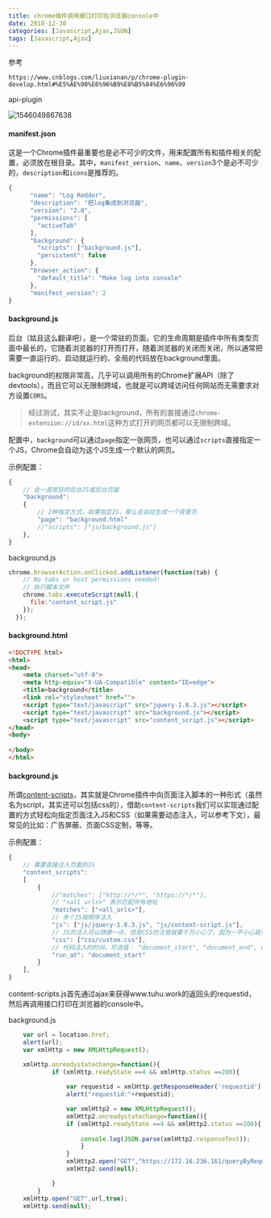```yaml
---
title: chrome插件调用接口打印在浏览器console中
date: 2018-12-30
categories: [Javascript,Ajax,JSON]
tags: [Javascript,Ajax]
---
```




参考

```
https://www.cnblogs.com/liuxianan/p/chrome-plugin-develop.html#%E5%AE%98%E6%96%B9%E8%B5%84%E6%96%99
```

api-plugin

![1546049867638](http://chen-tiger.oss-cn-beijing.aliyuncs.com/18-12-29/98298080.jpg)

#### manifest.json

这是一个Chrome插件最重要也是必不可少的文件，用来配置所有和插件相关的配置，必须放在根目录。其中，`manifest_version`、`name`、`version`3个是必不可少的，`description`和`icons`是推荐的。 

```js
{
	  "name": "Log Redder",
	  "description": "把log集成到浏览器",
	  "version": "2.0",
	  "permissions": [
	    "activeTab"
	  ],
	  "background": {
	    "scripts": ["background.js"],
	    "persistent": false
	  },
	  "browser_action": {
	    "default_title": "Make log into console"
	  },
	  "manifest_version": 2
}
```

#### background.js

后台（姑且这么翻译吧），是一个常驻的页面，它的生命周期是插件中所有类型页面中最长的，它随着浏览器的打开而打开，随着浏览器的关闭而关闭，所以通常把需要一直运行的、启动就运行的、全局的代码放在background里面。

background的权限非常高，几乎可以调用所有的Chrome扩展API（除了devtools），而且它可以无限制跨域，也就是可以跨域访问任何网站而无需要求对方设置`CORS`。

> 经过测试，其实不止是background，所有的直接通过`chrome-extension://id/xx.html`这种方式打开的网页都可以无限制跨域。 

配置中，`background`可以通过`page`指定一张网页，也可以通过`scripts`直接指定一个JS，Chrome会自动为这个JS生成一个默认的网页。

示例配置： 

```js
{
    // 会一直常驻的后台JS或后台页面
    "background":
    {
        // 2种指定方式，如果指定JS，那么会自动生成一个背景页
        "page": "background.html"
        //"scripts": ["js/background.js"]
    },
}
```

background.js

```js
chrome.browserAction.onClicked.addListener(function(tab) {
    // No tabs or host permissions needed!
    // 执行脚本文件
    chrome.tabs.executeScript(null,{
      file:"content_script.js"
    });
  });
```

#### background.html

```html
<!DOCTYPE html>
<html>
<head>
	<meta charset="utf-8">
	<meta http-equiv="X-UA-Compatible" content="IE=edge">
	<title>background</title>
	<link rel="stylesheet" href="">
	<script type="text/javascript" src="jquery-1.8.3.js"></script>
	<script type="text/javascript" src="background.js"></script>
	<script type="text/javascript" src="content_script.js"></script>
</head>
<body>
	
</body>
</html>
```

#### background.js

所谓[content-scripts](https://developer.chrome.com/extensions/content_scripts)，其实就是Chrome插件中向页面注入脚本的一种形式（虽然名为script，其实还可以包括css的），借助`content-scripts`我们可以实现通过配置的方式轻松向指定页面注入JS和CSS（如果需要动态注入，可以参考下文），最常见的比如：广告屏蔽、页面CSS定制，等等。 

示例配置： 

```js
{
    // 需要直接注入页面的JS
    "content_scripts": 
    [
        {
            //"matches": ["http://*/*", "https://*/*"],
            // "<all_urls>" 表示匹配所有地址
            "matches": ["<all_urls>"],
            // 多个JS按顺序注入
            "js": ["js/jquery-1.8.3.js", "js/content-script.js"],
            // JS的注入可以随便一点，但是CSS的注意就要千万小心了，因为一不小心就可能影响全局样式
            "css": ["css/custom.css"],
            // 代码注入的时间，可选值： "document_start", "document_end", or "document_idle"，最后一个表示页面空闲时，默认document_idle
            "run_at": "document_start"
        }
    ],
}
```

content-scripts.js首先通过ajax来获得www.tuhu.work的返回头的requestid，然后再调用接口打印在浏览器的console中。

background.js

```js
	var url = location.href;
	alert(url);
	var xmlHttp = new XMLHttpRequest();

	xmlHttp.onreadystatechange=function(){
            if (xmlHttp.readyState ==4 && xmlHttp.status ==200){
            	
            	var requestid = xmlHttp.getResponseHeader('requestid');
            	alert("requestid:"+requestid);

            	var xmlHttp2 = new XMLHttpRequest();
            	xmlHttp2.onreadystatechange=function(){
            	if (xmlHttp2.readyState ==4 && xmlHttp2.status ==200){
            		
            		console.log(JSON.parse(xmlHttp2.responseText));
            		}
            	}
            	xmlHttp2.open("GET","https://172.16.236.161/queryByRequestid?requestid="+requestid,true);
				xmlHttp2.send(null);

            }
        }
    xmlHttp.open("GET",url,true);
    xmlHttp.send(null);

```

